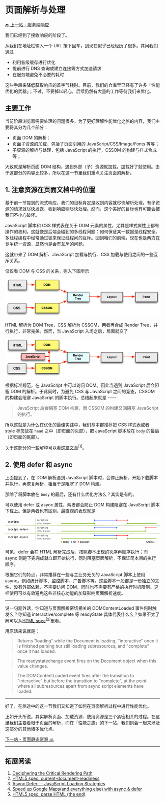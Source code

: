 # 页面解析与处理

[🔙 上一站 - 服务端响应](../3-response/README.md)

我们已经到了接收响应的阶段了。

从我们在地址栏输入一个 URL 按下回车，到现在似乎已经经历了很多。其间我们通过

- 利用各级缓存进行优化
- 提前进行 DNS 查询或建立连接等方式加速请求
- 在服务端避免不必要的耗时

这些手段来降低获取响应的首字节耗时。目前，我们的仓库里已经有了许多「性能优化的武器」；不过，不要掉以轻心，后续仍然有大量的工作等待我们来优化。

## 主要工作

当前阶段浏览器需要处理的问题很多，为了更好理解性能优化之旅的内容，我们主要将其分为几个部分：

- 页面 DOM 的解析；
- 页面子资源的加载，包括了页面引用的 JavaScript/CSS/Image/Fonts 等等；
- 子资源的解析与处理，包括 JavaScript 的执行，CSSOM 的构建与样式合成等；

大致就是解析页面 DOM 结构，遇到外部（子）资源就加载，加载好了就使用。由于这部分的内容比较多，所以在这一节里我们重点关注页面的解析。

## 1. 注意资源在页面文档中的位置

基于前一节提到的流式响应，我们的目标肯定是收到内容就尽快解析处理，有子资源的请求就尽快发送，收到响应则尽快处理。然而，这个美好的目标也有可能会被我们不小心破坏。

JavaScript 脚本和 CSS 样式表在关于 DOM 元素的属性，尤其是样式属性上都有操作的权利。这就像是后端会碰到的多线程问题：如何保证某一数据是线程安全。多线程编程中经常通过锁来保证线程间的互斥。回到咱们的前端，现在也是两方在竞争统一资源，显然也是会有互斥的问题。

这就带来了 DOM 解析、JavaScript 加载与执行、CSS 加载与使用之间的一些互斥关系。

仅仅看 DOM 与 CSS 的关系，则入下图所示

![pipeline for dom and css](./img/pipeline1.png)

HTML 解析为 DOM Tree，CSS 解析为 CSSOM，两者再合成 Render Tree，并行执行，非常完美。然而，当 JavaScript 入场之后，局面就变了

![pipeline for dom and css with js](./img/pipeline2.png)

根据标准规范，在 JavaScript 中可以访问 DOM。因此当遇到 JavaScript 后会阻塞 DOM 的解析。于此同时，为避免 CSS 与 JavaScript 之间的竞态，CSSOM 的构建会阻塞 JavaScript 的脚本执行。总结起来就是 ——

> JavaScript 后会阻塞 DOM 构建，而 CSSOM 的构建又回阻塞 JavaScript 的执行。

所以这就是为什么在优化的最佳实践中，我们基本都推荐把 CSS 样式表或者 style 标签放在 `head` 之中（即页面的头部），把 JavaScript 脚本放在 `body` 的最后（即页面的尾部）。

关于这部分的一些解释可以看[这篇文章](https://calendar.perfplanet.com/2012/deciphering-the-critical-rendering-path/)<sup>[1]</sup>。

## 2. 使用 defer 和 async

上面提到了，在 DOM 解析遇到 JavaScript 脚本时，会停止解析，开始下载脚本并执行，再恢复解析，相当于是阻塞了 DOM 构建。

那除了将脚本放在 `body` 的最后，还有什么优化方法么？其实是有的。

可以使用 defer 或 async 属性，两者都会防止 DOM 构建阻塞在 JavaScript 脚本下载上。但是两者也有区别，最直观的表现就是

![async defer](./img/async-defer.jpeg)

可见，defer 会在 HTML 解析完成后，按照脚本出现的次序再顺序执行；而 async 则是下完完成就立即开始执行，同时阻塞页面解析，不保证简本间的执行顺序。

根据它们的特点，非常推荐在一些与主业务无关的 JavaScript 脚本上使用 async。例如统计脚本、监控脚本、广告脚本等。这些脚本一般都是一份独立的文件，没有外部依赖，不需要访问 DOM，同时也不需要有严格的执行时机限制。这样使用可以有效避免这些非核心功能的加载影响页面解析速度。

---

说一句题外话，你知道与页面解析密切相关的 DOMContentLoaded 事件何时触发么？你知道 interactive/complete 等 readyState 具体代表什么么？如果不太了解可以从[HTML spec](https://html.spec.whatwg.org/multipage/dom.html#current-document-readiness)<sup>[2]</sup>里看。

用原话来说就是：

> Returns "loading" while the Document is loading, "interactive" once it is finished parsing but still loading subresources, and "complete" once it has loaded.

> The readystatechange event fires on the Document object when this value changes.

> The DOMContentLoaded event fires after the transition to "interactive" but before the transition to "complete", at the point where all subresources apart from async script elements have loaded.

---

好了，在旅途中的这一节我们又知道了如何在页面解析过程中进行性能优化。

正如开头所说，其实解析页面、加载资源、使用资源是三个紧密相关的过程。在这里我们主要着眼于页面的解析，而在「性能之旅」的下一站，我们则会一起来涉及这部分的其他诸多优化点。

[下一站 - 页面静态资源 🔜](../5-subresources/README.md)

---

## 拓展阅读

1. [Deciphering the Critical Rendering Path](https://calendar.perfplanet.com/2012/deciphering-the-critical-rendering-path/)
1. [HTML5 spec: current-document-readiness](https://html.spec.whatwg.org/multipage/dom.html#current-document-readiness)
1. [Async Defer — JavaScript Loading Strategies](https://medium.com/@raviroshan.talk/async-defer-javascript-loading-strategies-da489a0ba47e)
1. [Speed up Google Maps(and everything else) with async & defer](https://medium.com/@nikjohn/speed-up-google-maps-and-everything-else-with-async-defer-7b9814efb2b)
1. [HTML5 spec: parse HTML (the end)](https://html.spec.whatwg.org/multipage/parsing.html#the-end)
